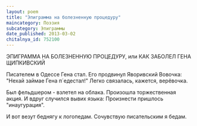 ```yaml
---
layout: poem
title: "Эпиграмма на болезненную процедуру"
maincategory: Поэзия
subcategory: Эпиграммы
date_published: 2013-03-02
chitalnya_id: 752100
---
```




ЭПИГРАММА НА БОЛЕЗНЕННУЮ ПРОЦЕДУРУ,
или КАК ЗАБОЛЕЛ ГЕНА ЩИПКИВСКИЙ

Писателем в Одессе Гена стал.
Его продвинул Яворивский Вовочка:
"Нехай займае Гена  п´едестал!"
Легко связалась, кажется, верёвочка.

Был фельдшером  - взлетел на облака. 
Произошла торжественная акция.
И вдруг случился вывих языка:
Произнести пришлось "инаугурация".

И вот везут беднягу к логопедам.
Сочувствую писательским я бедам.






